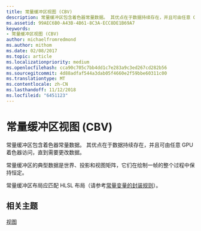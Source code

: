```yaml
---
title: 常量缓冲区视图 (CBV)
description: 常量缓冲区包含着色器常量数据。 其优点在于数据持续存在，并且可由任意 GPU 着色器访问，直到需要更改数据。
ms.assetid: 99AEC6B0-A43B-4B61-8C3A-ECC8DE1B69A7
keywords:
- 常量缓冲区视图 (CBV)
author: michaelfromredmond
ms.author: mithom
ms.date: 02/08/2017
ms.topic: article
ms.localizationpriority: medium
ms.openlocfilehash: cca90c705c7bb4dd1c7e283a9c3ed267cd282b56
ms.sourcegitcommit: 4d88adfaf544a3dab05f4660e2f59bbe60311c00
ms.translationtype: MT
ms.contentlocale: zh-CN
ms.lasthandoff: 11/12/2018
ms.locfileid: "6451123"
---
```

# <a name="constant-buffer-view-cbv"></a>常量缓冲区视图 (CBV)


常量缓冲区包含着色器常量数据。 其优点在于数据持续存在，并且可由任意 GPU 着色器访问，直到需要更改数据。

常量缓冲区的典型数据是世界、投影和视图矩阵，它们在绘制一帧的整个过程中保持恒定。

常量缓冲区布局应匹配 HLSL 布局（请参考[常量变量的封装规则](https://msdn.microsoft.com/library/windows/desktop/bb509632.aspx)）。

## <a name="span-idrelated-topicsspanrelated-topics"></a><span id="related-topics"></span>相关主题


[视图](views.md)

 

 




